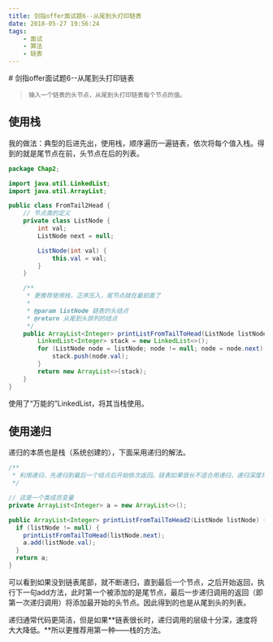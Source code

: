 ```yaml
---
title: 剑指offer面试题6--从尾到头打印链表
date: 2018-05-27 19:56:24
tags: 
    - 面试
    - 算法
    - 链表
---
```

<meta name="referrer" content="no-referrer" />
# 剑指offer面试题6--从尾到头打印链表

> ```
> 输入一个链表的头节点，从尾到头打印链表每个节点的值。
> ```

## 使用栈

我的做法：典型的后进先出，使用栈，顺序遍历一遍链表，依次将每个值入栈。得到的就是尾节点在前，头节点在后的列表。

```java
package Chap2;

import java.util.LinkedList;
import java.util.ArrayList;

public class FromTail2Head {
    // 节点类的定义
    private class ListNode {
        int val;
        ListNode next = null;

        ListNode(int val) {
            this.val = val;
        }
    }

    /**
     * 更推荐使用栈，正序压入，尾节点就在最前面了
     *
     * @param listNode 链表的头结点
     * @return 从尾到头排列的结点
     */
    public ArrayList<Integer> printListFromTailToHead(ListNode listNode) {
        LinkedList<Integer> stack = new LinkedList<>();
        for (ListNode node = listNode; node != null; node = node.next) {
            stack.push(node.val);
        }
        return new ArrayList<>(stack);
    }
}
```

使用了“万能的”LinkedList，将其当栈使用。

## 使用递归

递归的本质也是栈（系统创建的），下面采用递归的解法。

```java
/**
 * 利用递归，先递归到最后一个结点后开始依次返回。链表如果很长不适合用递归，递归深度将很大
 */

// 这是一个类成员变量
private ArrayList<Integer> a = new ArrayList<>();

public ArrayList<Integer> printListFromTailToHead2(ListNode listNode) {
  if (listNode != null) {
    printListFromTailToHead(listNode.next);
    a.add(listNode.val);
  }
  return a;
}
```

可以看到如果没到链表尾部，就不断递归，直到最后一个节点，之后开始返回，执行下一句add方法，此时第一个被添加的是尾节点，最后一步递归调用的返回（即第一次递归调用）将添加最开始的头节点。因此得到的也是从尾到头的列表。

递归通常代码更简洁，但是如果**链表很长时，递归调用的层级十分深，速度将大大降低。**所以更推荐用第一种——栈的方法。
